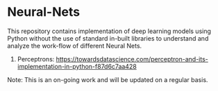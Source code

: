 # Neural-Nets

This repository contains implementation of deep learning models using Python without the use of standard in-built libraries to understand and analyze the work-flow of different Neural Nets.

1. Perceptrons: https://towardsdatascience.com/perceptron-and-its-implementation-in-python-f87d6c7aa428

Note: This is an on-going work and will be updated on a regular basis.
